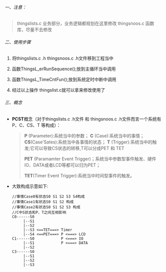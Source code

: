 ###### 一、注意：

> thingslists.c 业务部分，业务逻辑都规划在这里修改
> thingsnoos.c  函数库，尽量不去修改

###### 二、使用步骤

1. 将thingslists.c .h  thingsnoos.c .h文件移到工程当中 

2. 函数ThingsL_erRunSequence();放到主循环当中调用

3. 函数ThingsL_TimeCntFun();放到系统定时中断中调用 

4. 经过以上操作 thingslist.c就可以拿来修改使用了

###### 三、概念

- **PCST**概念（对于thingslists.c .h文件 和 thingsnoos.c .h文件而言一个系统有P、C、CS、T 等构成）：
  
  > **P**  (Parameter):系统当中的参数；
  > **C**  (Case):系统当中的事情；
  > **CS**(Case'Sates):系统当中各事情的状态；
  > **T**  (Trigger):系统当中的触发;它可以导致CS状态的转移,T可以分成PET 和 TET
  > 
  > **PET** (Paramamter Event Trigger)；系统当中参数型事件触发、硬件IO、DATA或者LCD等都可以归为PET；
  > 
  > **TET**(Timer Event Trigger):系统当中时间型事件的触发。

- 大致构成示意如下:
  
  ```
  //事情Case0有状态S0 S1 S2 S3 S4构成
  //事情Case1有状态S0 S1 S2 构成
  //事情Case2有状态S0 S1 S2 S3 构成
  //C中S状态和P、T之间互相影响
  C0------S0
       |--S1
       |--S2  
       |--S3 <==TET===> Timer
       |--S4 <==PET===> P <===> LCD
  C1------S0            P <===> IO
       |--S1            P <===> DATA
       |--S2
  C3------S0
       |--S1
       |--S2
       |--S3
  ```
